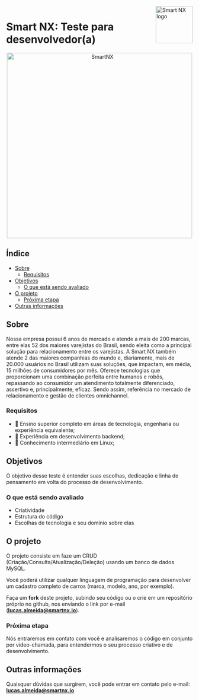 <a href="https://smartnx.com/">
    <img src="https://i.imgur.com/lJbJFCs.png" alt="Smart NX logo" title="Smart NX" align="right" height="100" />
</a>

Smart NX: Teste para desenvolvedor(a)
======================

<p align="center">
  <a href="http://www.smartnx.com">
      <img src="https://www.smartnx.com/site20/wp-content/uploads/2020/07/timesmartnx.png" alt="SmartNX" width="500px"/>
  </a>
</p>

## Índice

- [Sobre](#sobre)
    - [Requisitos](#requisitos)
- [Objetivos](#objetivos)
    - [O que está sendo avaliado](#o-que-está-sendo-avaliado)
- [O projeto](#o-projeto)
    - [Próxima etapa](#próxima-etapa)
- [Outras informações](#outras-informações)

## Sobre

Nossa empresa possui 6 anos de mercado e atende a mais de 200 marcas, entre elas 52 dos maiores varejistas do Brasil, sendo eleita como a principal solução para relacionamento entre os varejistas. A Smart NX também atende 2 das maiores companhias do mundo e, diariamente, mais de 20.000 usuários no Brasil utilizam suas soluções, que impactam, em média, 15 milhões de consumidores por mês. Oferece tecnologias que proporcionam uma combinação perfeita entre humanos e robôs, repassando ao consumidor um atendimento totalmente diferenciado, assertivo e, principalmente, eficaz. Sendo assim, referência no mercado de relacionamento e gestão de clientes omnichannel.

### Requisitos

* 🚀 Ensino superior completo em áreas de tecnologia, engenharia ou experiência equivalente;
* 🚀 Experiência em desenvolvimento backend;
* 🚀 Conhecimento intermediário em Linux;

## Objetivos

O objetivo desse teste é entender suas escolhas, dedicação e linha de pensamento em volta do processo de desenvolvimento.

### O que está sendo avaliado

* Criatividade
* Estrutura do código
* Escolhas de tecnologia e seu domínio sobre elas

## O projeto

O projeto consiste em faze um CRUD (Criação/Consulta/Atualização/Deleção) usando um banco de dados MySQL.

Você poderá utilizar qualquer linguagem de programação para desenvolver um cadastro completo de carros (marca, modelo, ano, por exemplo).

Faça um **fork** deste projeto, subindo seu código ou o crie em um repositório próprio no github, nos enviando o link por e-mail (**lucas.almeida@smartnx.io**).

### Próxima etapa

Nós entraremos em contato com você e analisaremos o código em conjunto por video-chamada, para entendermos o seu processo criativo e de desenvolvimento.

## Outras informações

Quaisquer dúvidas que surgirem, você pode entrar em contato pelo e-mail: **lucas.almeida@smartnx.io**
